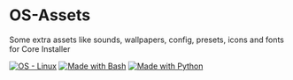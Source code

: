 # OS-Assets
Some extra assets like sounds, wallpapers, config, presets, icons and fonts for Core Installer

[![OS - Linux](https://img.shields.io/badge/OS-Linux-blue?logo=linux&logoColor=white)](https://www.linux.org/ "Go to Linux homepage")
[![Made with Bash](https://img.shields.io/badge/Bash->=3-blue?logo=gnu-bash&logoColor=white)](https://www.gnu.org/software/bash/ "Go to Bash homepage")
[![Made with Python](https://img.shields.io/badge/Python->=3.6-blue?logo=python&logoColor=white)](https://python.org "Go to Python homepage")
